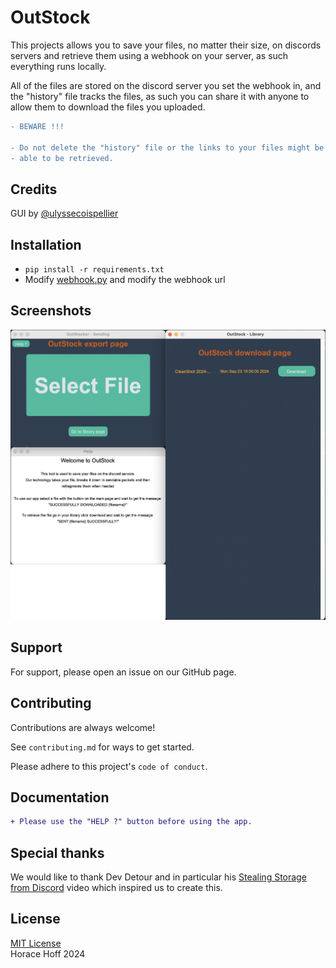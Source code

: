 
# OutStock

This projects allows you to save your files, no matter their size, on discords servers and retrieve them using a webhook on your server, as such everything runs locally.

All of the files are stored on the discord server you set the webhook in, and the "history" file tracks the files, as such you can share it with anyone to allow them to download the files you uploaded.

```diff
- BEWARE !!!

- Do not delete the "history" file or the links to your files might be permanetly lost and won't be
- able to be retrieved.
```

## Credits
GUI by [@ulyssecoispellier](https://github.com/ulyssecoispellier)


## Installation
- `pip install -r requirements.txt`
- Modify [webhook.py](./backend/webhook.py) and modify the webhook url

## Screenshots
![App Screenshot](https://github.com/horacehoff/outstock/blob/2ce8db1b02ac78935d1d86e58f688470472b8e29/readmeAssets/ScreenshotOfAllThePages.png)

## Support
For support, please open an issue on our GitHub page.


## Contributing
Contributions are always welcome!

See `contributing.md` for ways to get started.

Please adhere to this project's `code of conduct`.

## Documentation

```diff
+ Please use the "HELP ?" button before using the app.
```

## Special thanks

We would like to thank Dev Detour and in particular his [Stealing Storage from Discord](https://www.youtube.com/watch?v=c_arQ-6ElYI) video which inspired us to create this.

## License
[MIT License](LICENSE)\
Horace Hoff 2024
